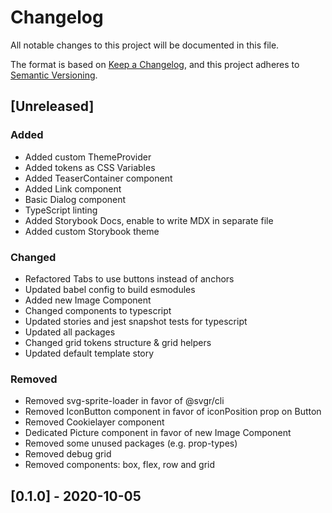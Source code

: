 # Changelog

All notable changes to this project will be documented in this file.

The format is based on [Keep a Changelog](https://keepachangelog.com/en/1.0.0/),
and this project adheres to [Semantic Versioning](https://semver.org/spec/v2.0.0.html).

## [Unreleased]

### Added

- Added custom ThemeProvider
- Added tokens as CSS Variables
- Added TeaserContainer component
- Added Link component
- Basic Dialog component
- TypeScript linting
- Added Storybook Docs, enable to write MDX in separate file
- Added custom Storybook theme

### Changed

- Refactored Tabs to use buttons instead of anchors
- Updated babel config to build esmodules
- Added new Image Component
- Changed components to typescript
- Updated stories and jest snapshot tests for typescript
- Updated all packages
- Changed grid tokens structure & grid helpers
- Updated default template story

### Removed

- Removed svg-sprite-loader in favor of @svgr/cli
- Removed IconButton component in favor of iconPosition prop on Button
- Removed Cookielayer component
- Dedicated Picture component in favor of new Image Component
- Removed some unused packages (e.g. prop-types)
- Removed debug grid
- Removed components: box, flex, row and grid

## [0.1.0] - 2020-10-05
